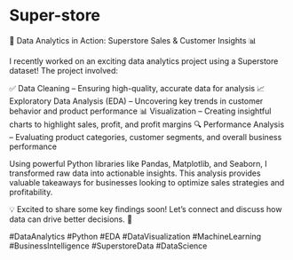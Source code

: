 # Super-store
🚀 Data Analytics in Action: Superstore Sales & Customer Insights 📊

I recently worked on an exciting data analytics project using a Superstore dataset! The project involved:

✅ Data Cleaning – Ensuring high-quality, accurate data for analysis
📈 Exploratory Data Analysis (EDA) – Uncovering key trends in customer behavior and product performance
📊 Visualization – Creating insightful charts to highlight sales, profit, and profit margins
🔍 Performance Analysis – Evaluating product categories, customer segments, and overall business performance

Using powerful Python libraries like Pandas, Matplotlib, and Seaborn, I transformed raw data into actionable insights. This analysis provides valuable takeaways for businesses looking to optimize sales strategies and profitability.

💡 Excited to share some key findings soon! Let’s connect and discuss how data can drive better decisions. 🚀

#DataAnalytics #Python #EDA #DataVisualization #MachineLearning #BusinessIntelligence #SuperstoreData #DataScience
